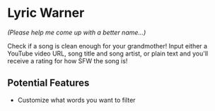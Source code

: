 # Lyric Warner
_(Please help me come up with a better name...)_

Check if a song is clean enough for your grandmother! Input either a YouTube video URL, song title and song artist, or plain text and you'll receive a rating for how SFW the song is!


## Potential Features
- Customize what words you want to filter
